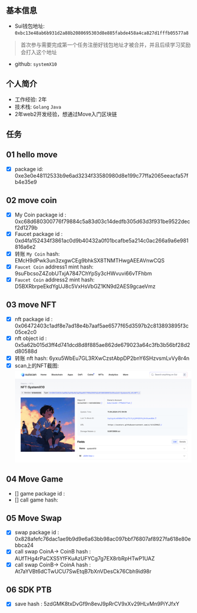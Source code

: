 ## 基本信息
- Sui钱包地址: `0xbc13e48ab6b931d2a88b2080695303d8e885fabde458a4ca827d1fffb05577a8`
> 首次参与需要完成第一个任务注册好钱包地址才被合并，并且后续学习奖励会打入这个地址
- github: `systemX10`

## 个人简介
- 工作经验: 2年
- 技术栈: `Golang` `Java`
- 2年web2开发经验，想通过Move入门区块链

## 任务

##   01 hello move  
- [x] package id: 0xe3e0e48112533b9e6ad3234f33580980d8e199c77ffa2065eeacfa57fb4e35e9

##   02 move coin
- [x] My Coin package id : 0xc68d680300776f79884c5a83d03c14dedfb305d63d3f931be9522decf2d1279b
- [x] Faucet package id : 0xd4fa152434f3861ac0d9b40432a0f01bcafbe5a214c0ac266a9a6e981816a6e2 
- [x] 转账 `My Coin` hash: EMcH9dPwk3un3zxgwCEg9bhkSX8TNMTHwgAEEAVnwCQS
- [x] `Faucet Coin` address1 mint hash: 9suFbcsoZ4ZobUTxjA7847ChYpSy3cHWvuvi66vTFhbm
- [x] `Faucet Coin` address2 mint hash:  D5BXRbrpeEkdYgUJ8c5VxHsVbGZ1KN9d2AES9gcaeVmz

##   03 move NFT
- [x] nft package id : 0x06472403c1adf8e7ad18e4b7aaf5ae6577f65d3597b2c813893895f3c05ce2c0 
- [x] nft object id : 0x5a62b015d3ff4d741dcd8d8f885ae862de679023a64c3fb3b56bf28d2d80588d  
- [x] 转账 nft hash: 6yxu5WbEu7GL3RXwCzstAbpDP2bnY6SHzvsmLvVy8r4n
- [x] scan上的NFT截图: ![nft_mint](nft_mint.png)

##   04 Move Game
- [] game package id :
- [] call game hash:

##   05 Move Swap
- [x] swap package id : 0x828afefc76dac1ae9b9d9e6a63bb98ac097bbf76807af8927fa618e80ebbca24
- [x] call swap CoinA-> CoinB hash : AUfTHg4rPaCXS5YfFKuAzUFYCg7g7EX8rbRpHTwP1UAZ
- [x] call swap CoinB-> CoinA hash : At7aYVBt6dCTwUCU7SwEtqB7bXnVDesCk76Cbh9id98r

##   06 SDK PTB
- [x] save hash : 5zdGMK8txDvGf9n8evJ9pRrCV9xXv29HLvMn9PiYJfxY
